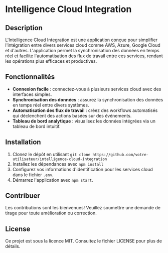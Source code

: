 # Intelligence Cloud Integration

## Description
L'Intelligence Cloud Integration est une application conçue pour simplifier l'intégration entre divers services cloud comme AWS, Azure, Google Cloud et d'autres. L'application permet la synchronisation des données en temps réel et facilite l'automatisation des flux de travail entre ces services, rendant les opérations plus efficaces et productives.

## Fonctionnalités
- **Connexion facile** : connectez-vous à plusieurs services cloud avec des interfaces simples.
- **Synchronisation des données** : assurez la synchronisation des données en temps réel entre divers systèmes.
- **Automatisation des flux de travail** : créez des workflows automatisés qui déclenchent des actions basées sur des événements.
- **Tableau de bord analytique** : visualisez les données intégrées via un tableau de bord intuitif.

## Installation
1. Clonez le dépôt en utilisant `git clone https://github.com/votre-utilisateur/intelligence-cloud-integration`
2. Installez les dépendances avec `npm install`
3. Configurez vos informations d'identification pour les services cloud dans le fichier `.env`.
4. Démarrez l'application avec `npm start`.

## Contribuer
Les contributions sont les bienvenues! Veuillez soumettre une demande de tirage pour toute amélioration ou correction.

## License
Ce projet est sous la licence MIT. Consultez le fichier LICENSE pour plus de détails.